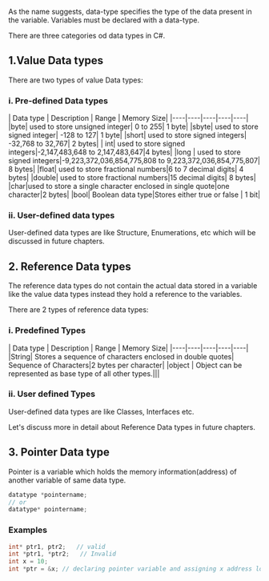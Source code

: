 As the name suggests, data-type specifies the type of the data present in the variable. Variables must be declared with a data-type. 

There are three categories od data types in C#.


## 1.Value Data types

There are two types of value Data types:

### i. Pre-defined Data types
| Data type | Description | Range | Memory Size|
|----|----|----|----|----|
|byte|	used to store unsigned integer|	0 to 255| 1 byte|
|sbyte|	used to store signed integer|	-128 to 127| 1 byte|
|short|	used to store signed integers|	-32,768 to 32,767| 2 bytes|
| int| used to store signed integers|-2,147,483,648 to 2,147,483,647|4 bytes| 
|long | used to store signed integers|-9,223,372,036,854,775,808 to 9,223,372,036,854,775,807| 8 bytes|
|float| used to store fractional numbers|6 to 7 decimal digits| 4 bytes|
|double| used to store fractional numbers|15 decimal digits| 8 bytes|
|char|used to store a single character enclosed in single quote|one character|2 bytes|
|bool| Boolean data type|Stores either true or false | 1 bit|


### ii. User-defined data types

User-defined data types are like Structure, Enumerations, etc which will be discussed in future chapters.

## 2. Reference Data types

The reference data types do not contain the actual data stored in a variable like the value data types instead  they hold a reference to the variables.

There are 2 types of reference data types:

### i. Predefined Types 

| Data type | Description | Range | Memory Size|
|----|----|----|----|----|
|String| Stores a sequence of characters enclosed in double quotes| Sequence of Characters|2 bytes per character|
|object | Object can be represented as base type of all other types.|||


### ii. User defined Types

User-defined data types are like Classes, Interfaces etc.

Let's discuss more in detail about Reference Data types in future chapters.

## 3. Pointer Data type

Pointer is a variable which holds the memory information(address) of another variable of same data type.

```c#
datatype *pointername;
// or
datatype* pointername;
```
### Examples

```c#
int* ptr1, ptr2;   // valid
int *ptr1, *ptr2;   // Invalid
int x = 10;
int *ptr = &x; // declaring pointer variable and assigning x address location
```


